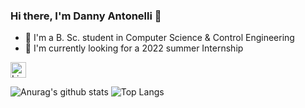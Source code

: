 ### Hi there, I'm Danny Antonelli 👋
- 📝 I'm a B. Sc. student in Computer Science & Control Engineering
- 🎯 I'm currently looking for a 2022 summer Internship

[<img alt="LinkedIn | danny-antonelli" height="25px" src="https://img.shields.io/badge/LinkedIn-0077B5?style=for-the-badge&logo=linkedin&logoColor=white">][linkedin]

![Anurag's github stats](https://github-readme-stats.vercel.app/api?username=DannyAntonelli&hide=contribs,prs&count_private=true&show_icons=true&theme=tokyonight)
![Top Langs](https://github-readme-stats.vercel.app/api/top-langs/?username=DannyAntonelli&layout=compact&show_icons=true&card_width=445&theme=tokyonight)

[linkedin]: https://www.linkedin.com/in/danny-antonelli/
